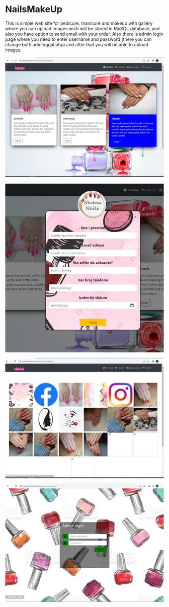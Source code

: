 # NailsMakeUp

This is simple web site for pedicure, manicure and makeup with gallery where you can upload images wich will be stored in MySQL database, and also you have option to send email with your order. Also there is admin login page where you need to enter username and password (there you can change both admloggal.php) and after that you will be able to upload images.

![](imgshow/img1.jpg)

![](imgshow/img2.jpg)

![](imgshow/img3.jpg)

![](imgshow/img4.jpg)
